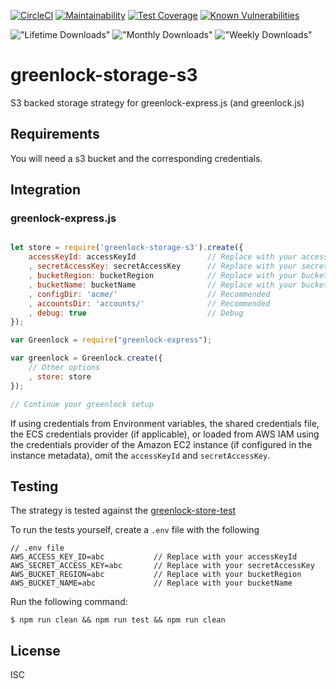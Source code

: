 [![CircleCI](https://circleci.com/gh/cderche/greenlock-storage-s3.svg?style=svg)](https://circleci.com/gh/cderche/greenlock-storage-s3)
[![Maintainability](https://api.codeclimate.com/v1/badges/475063105bcab86230f9/maintainability)](https://codeclimate.com/github/cderche/greenlock-storage-s3/maintainability)
[![Test Coverage](https://api.codeclimate.com/v1/badges/475063105bcab86230f9/test_coverage)](https://codeclimate.com/github/cderche/greenlock-storage-s3/test_coverage)
[![Known Vulnerabilities](https://snyk.io/test/github/cderche/greenlock-storage-s3/badge.svg)](https://snyk.io/test/github/cderche/greenlock-storage-s3)

!["Lifetime Downloads"](https://img.shields.io/npm/dt/greenlock-challenge-s3.svg "Lifetime Download Count can't be shown")
!["Monthly Downloads"](https://img.shields.io/npm/dm/greenlock-challenge-s3.svg "Monthly Download Count can't be shown")
!["Weekly Downloads"](https://img.shields.io/npm/dw/greenlock-challenge-s3.svg "Weekly Download Count can't be shown")

# greenlock-storage-s3
S3 backed storage strategy for greenlock-express.js (and greenlock.js)

## Requirements

You will need a s3 bucket and the corresponding credentials.

## Integration

### greenlock-express.js

```javascript

let store = require('greenlock-storage-s3').create({
    accessKeyId: accessKeyId                // Replace with your accessKeyId
    , secretAccessKey: secretAccessKey      // Replace with your secretAccessKey
    , bucketRegion: bucketRegion            // Replace with your bucketRegion
    , bucketName: bucketName                // Replace with your bucketName
    , configDir: 'acme/'                    // Recommended
    , accountsDir: 'accounts/'              // Recommended
    , debug: true                           // Debug
});

var Greenlock = require("greenlock-express");

var greenlock = Greenlock.create({
    // Other options
    , store: store
});

// Continue your greenlock setup

```

If using credentials from Environment variables, the shared credentials file, the ECS credentials provider (if applicable), or loaded from AWS IAM using the credentials provider of the Amazon EC2 instance (if configured in the instance metadata), omit the `accessKeyId` and `secretAccessKey`.

## Testing

The strategy is tested against the [greenlock-store-test](https://git.coolaj86.com/coolaj86/greenlock-store-test.js)

To run the tests yourself, create a `.env` file with the following

```console
// .env file
AWS_ACCESS_KEY_ID=abc           // Replace with your accessKeyId
AWS_SECRET_ACCESS_KEY=abc       // Replace with your secretAccessKey
AWS_BUCKET_REGION=abc           // Replace with your bucketRegion
AWS_BUCKET_NAME=abc             // Replace with your bucketName
```

Run the following command:
```console
$ npm run clean && npm run test && npm run clean
```

## License

ISC
